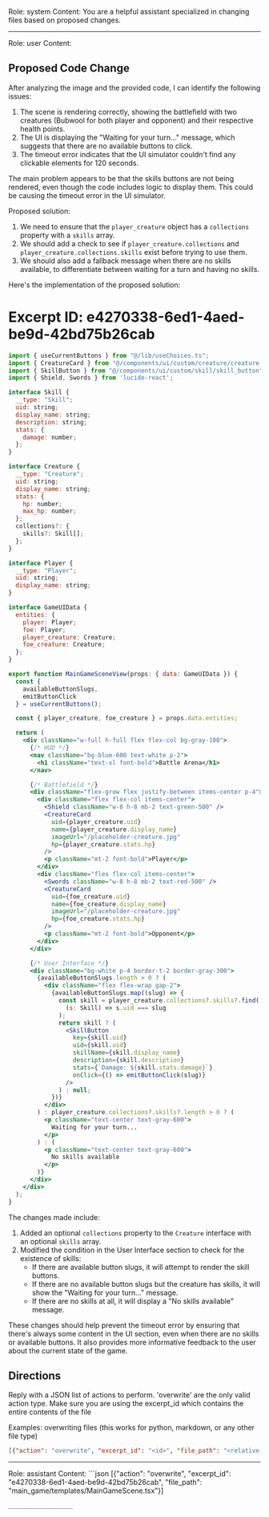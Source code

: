 Role: system
Content: You are a helpful assistant specialized in changing files based on proposed changes.
__________________
Role: user
Content: 
## Proposed Code Change
After analyzing the image and the provided code, I can identify the following issues:

1. The scene is rendering correctly, showing the battlefield with two creatures (Bubwool for both player and opponent) and their respective health points.
2. The UI is displaying the "Waiting for your turn..." message, which suggests that there are no available buttons to click.
3. The timeout error indicates that the UI simulator couldn't find any clickable elements for 120 seconds.

The main problem appears to be that the skills buttons are not being rendered, even though the code includes logic to display them. This could be causing the timeout error in the UI simulator.

Proposed solution:
1. We need to ensure that the `player_creature` object has a `collections` property with a `skills` array.
2. We should add a check to see if `player_creature.collections` and `player_creature.collections.skills` exist before trying to use them.
3. We should also add a fallback message when there are no skills available, to differentiate between waiting for a turn and having no skills.

Here's the implementation of the proposed solution:

# Excerpt ID: e4270338-6ed1-4aed-be9d-42bd75b26cab
```jsx main_game/templates/MainGameScene.tsx
import { useCurrentButtons } from "@/lib/useChoices.ts";
import { CreatureCard } from "@/components/ui/custom/creature/creature_card";
import { SkillButton } from "@/components/ui/custom/skill/skill_button";
import { Shield, Swords } from 'lucide-react';

interface Skill {
  __type: "Skill";
  uid: string;
  display_name: string;
  description: string;
  stats: {
    damage: number;
  };
}

interface Creature {
  __type: "Creature";
  uid: string;
  display_name: string;
  stats: {
    hp: number;
    max_hp: number;
  };
  collections?: {
    skills?: Skill[];
  };
}

interface Player {
  __type: "Player";
  uid: string;
  display_name: string;
}

interface GameUIData {
  entities: {
    player: Player;
    foe: Player;
    player_creature: Creature;
    foe_creature: Creature;
  };
}

export function MainGameSceneView(props: { data: GameUIData }) {
  const {
    availableButtonSlugs,
    emitButtonClick
  } = useCurrentButtons();

  const { player_creature, foe_creature } = props.data.entities;

  return (
    <div className="w-full h-full flex flex-col bg-gray-100">
      {/* HUD */}
      <nav className="bg-blue-600 text-white p-2">
        <h1 className="text-xl font-bold">Battle Arena</h1>
      </nav>

      {/* Battlefield */}
      <div className="flex-grow flex justify-between items-center p-4">
        <div className="flex flex-col items-center">
          <Shield className="w-8 h-8 mb-2 text-green-500" />
          <CreatureCard
            uid={player_creature.uid}
            name={player_creature.display_name}
            imageUrl="/placeholder-creature.jpg"
            hp={player_creature.stats.hp}
          />
          <p className="mt-2 font-bold">Player</p>
        </div>
        <div className="flex flex-col items-center">
          <Swords className="w-8 h-8 mb-2 text-red-500" />
          <CreatureCard
            uid={foe_creature.uid}
            name={foe_creature.display_name}
            imageUrl="/placeholder-creature.jpg"
            hp={foe_creature.stats.hp}
          />
          <p className="mt-2 font-bold">Opponent</p>
        </div>
      </div>

      {/* User Interface */}
      <div className="bg-white p-4 border-t-2 border-gray-300">
        {availableButtonSlugs.length > 0 ? (
          <div className="flex flex-wrap gap-2">
            {availableButtonSlugs.map((slug) => {
              const skill = player_creature.collections?.skills?.find(
                (s: Skill) => s.uid === slug
              );
              return skill ? (
                <SkillButton
                  key={skill.uid}
                  uid={skill.uid}
                  skillName={skill.display_name}
                  description={skill.description}
                  stats={`Damage: ${skill.stats.damage}`}
                  onClick={() => emitButtonClick(slug)}
                />
              ) : null;
            })}
          </div>
        ) : player_creature.collections?.skills?.length > 0 ? (
          <p className="text-center text-gray-600">
            Waiting for your turn...
          </p>
        ) : (
          <p className="text-center text-gray-600">
            No skills available
          </p>
        )}
      </div>
    </div>
  );
}
```

The changes made include:

1. Added an optional `collections` property to the `Creature` interface with an optional `skills` array.
2. Modified the condition in the User Interface section to check for the existence of skills:
   - If there are available button slugs, it will attempt to render the skill buttons.
   - If there are no available button slugs but the creature has skills, it will show the "Waiting for your turn..." message.
   - If there are no skills at all, it will display a "No skills available" message.

These changes should help prevent the timeout error by ensuring that there's always some content in the UI section, even when there are no skills or available buttons. It also provides more informative feedback to the user about the current state of the game.

## Directions
Reply with a JSON list of actions to perform. 'overwrite' are the only valid action type. 
Make sure you are using the excerpt_id which contains the entire contents of the file

Examples:
overwriting files (this works for python, markdown, or any other file type)
```json output_example1
[{"action": "overwrite", "excerpt_id": "<id>", "file_path": "<relative file path>"}]
```

__________________
Role: assistant
Content: ```json
[{"action": "overwrite", "excerpt_id": "e4270338-6ed1-4aed-be9d-42bd75b26cab", "file_path": "main_game/templates/MainGameScene.tsx"}]
```
__________________
